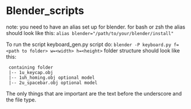 # Blender_scripts

note: you need to have an alias set up for blender.
for bash or zsh the alias should look like this:
`alias blender="/path/to/your/blender/install"`

To run the script keyboard_gen.py script do:
`blender -P keyboard.py f=<path to folder> w=<width> h=<height>`
folder structure should look like this:

```text
 containing folder
 |-- 1u_keycap.obj
 |-- 1uh_homing.obj optional model
 |-- 2u_spacebar.obj optional model
```

The only things that are important are the text before the underscore and the file type.
